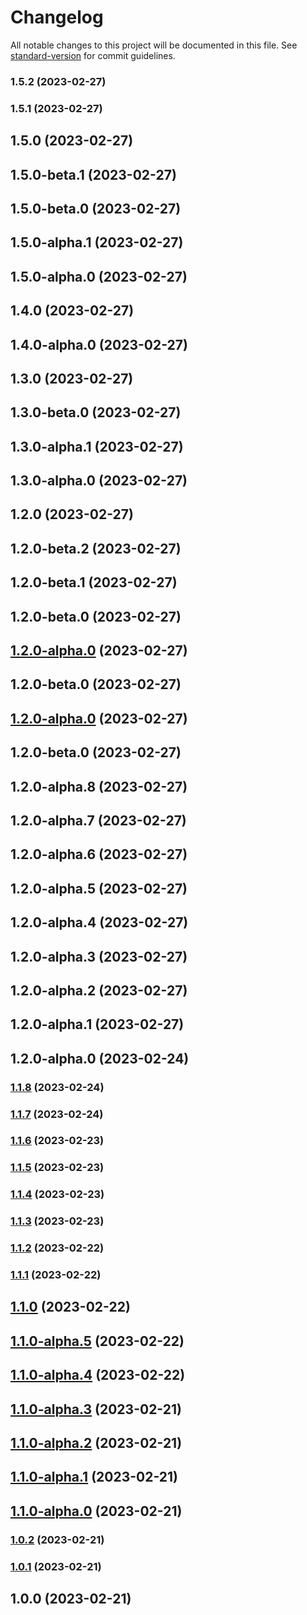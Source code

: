 # Changelog

All notable changes to this project will be documented in this file. See [standard-version](https://github.com/conventional-changelog/standard-version) for commit guidelines.

### 1.5.2 (2023-02-27)

### 1.5.1 (2023-02-27)

## 1.5.0 (2023-02-27)

## 1.5.0-beta.1 (2023-02-27)

## 1.5.0-beta.0 (2023-02-27)

## 1.5.0-alpha.1 (2023-02-27)

## 1.5.0-alpha.0 (2023-02-27)

## 1.4.0 (2023-02-27)

## 1.4.0-alpha.0 (2023-02-27)

## 1.3.0 (2023-02-27)

## 1.3.0-beta.0 (2023-02-27)

## 1.3.0-alpha.1 (2023-02-27)

## 1.3.0-alpha.0 (2023-02-27)

## 1.2.0 (2023-02-27)

## 1.2.0-beta.2 (2023-02-27)

## 1.2.0-beta.1 (2023-02-27)

## 1.2.0-beta.0 (2023-02-27)

## [1.2.0-alpha.0](https://github.com/bilwifi/gh-action-expo/compare/v1.2.0-beta.0...v1.2.0-alpha.0) (2023-02-27)

## 1.2.0-beta.0 (2023-02-27)

## [1.2.0-alpha.0](https://github.com/bilwifi/gh-action-expo/compare/v1.2.0-beta.0...v1.2.0-alpha.0) (2023-02-27)

## 1.2.0-beta.0 (2023-02-27)

## 1.2.0-alpha.8 (2023-02-27)

## 1.2.0-alpha.7 (2023-02-27)

## 1.2.0-alpha.6 (2023-02-27)

## 1.2.0-alpha.5 (2023-02-27)

## 1.2.0-alpha.4 (2023-02-27)

## 1.2.0-alpha.3 (2023-02-27)

## 1.2.0-alpha.2 (2023-02-27)

## 1.2.0-alpha.1 (2023-02-27)

## 1.2.0-alpha.0 (2023-02-24)

### [1.1.8](https://github.com/bilwifi/gh-action-expo/compare/v1.1.7...v1.1.8) (2023-02-24)

### [1.1.7](https://github.com/bilwifi/gh-action-expo/compare/v1.1.6...v1.1.7) (2023-02-24)

### [1.1.6](https://github.com/bilwifi/gh-action-expo/compare/v1.1.5...v1.1.6) (2023-02-23)

### [1.1.5](https://github.com/bilwifi/gh-action-expo/compare/v1.1.4...v1.1.5) (2023-02-23)

### [1.1.4](https://github.com/bilwifi/gh-action-expo/compare/v1.1.3...v1.1.4) (2023-02-23)

### [1.1.3](https://github.com/bilwifi/gh-action-expo/compare/v1.1.2...v1.1.3) (2023-02-23)

### [1.1.2](https://github.com/bilwifi/gh-action-expo/compare/v1.1.1...v1.1.2) (2023-02-22)

### [1.1.1](https://github.com/bilwifi/gh-action-expo/compare/v1.1.0...v1.1.1) (2023-02-22)

## [1.1.0](https://github.com/bilwifi/gh-action-expo/compare/v1.1.0-alpha.5...v1.1.0) (2023-02-22)

## [1.1.0-alpha.5](https://github.com/bilwifi/gh-action-expo/compare/v1.1.0-alpha.4...v1.1.0-alpha.5) (2023-02-22)

## [1.1.0-alpha.4](https://github.com/bilwifi/gh-action-expo/compare/v1.1.0-alpha.3...v1.1.0-alpha.4) (2023-02-22)

## [1.1.0-alpha.3](https://github.com/bilwifi/gh-action-expo/compare/v1.1.0-alpha.2...v1.1.0-alpha.3) (2023-02-21)

## [1.1.0-alpha.2](https://github.com/bilwifi/gh-action-expo/compare/v1.1.0-alpha.1...v1.1.0-alpha.2) (2023-02-21)

## [1.1.0-alpha.1](https://github.com/bilwifi/gh-action-expo/compare/v1.1.0-alpha.0...v1.1.0-alpha.1) (2023-02-21)

## [1.1.0-alpha.0](https://github.com/bilwifi/gh-action-expo/compare/v1.0.2...v1.1.0-alpha.0) (2023-02-21)

### [1.0.2](https://github.com/bilwifi/gh-action-expo/compare/v1.0.1...v1.0.2) (2023-02-21)

### [1.0.1](https://github.com/bilwifi/gh-action-expo/compare/v1.0.0...v1.0.1) (2023-02-21)

## 1.0.0 (2023-02-21)

